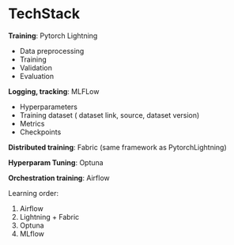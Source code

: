 

# TechStack
**Training**: Pytorch Lightning

+ Data preprocessing
+ Training
+ Validation
+ Evaluation

**Logging, tracking**: MLFLow
+ Hyperparameters
+ Training dataset ( dataset link, source, dataset version)
+ Metrics
+ Checkpoints

**Distributed training**: Fabric (same framework as PytorchLightning)

**Hyperparam Tuning**: Optuna

**Orchestration training**: Airflow



Learning order:
1. Airflow
2. Lightning + Fabric
3. Optuna
4. MLflow





